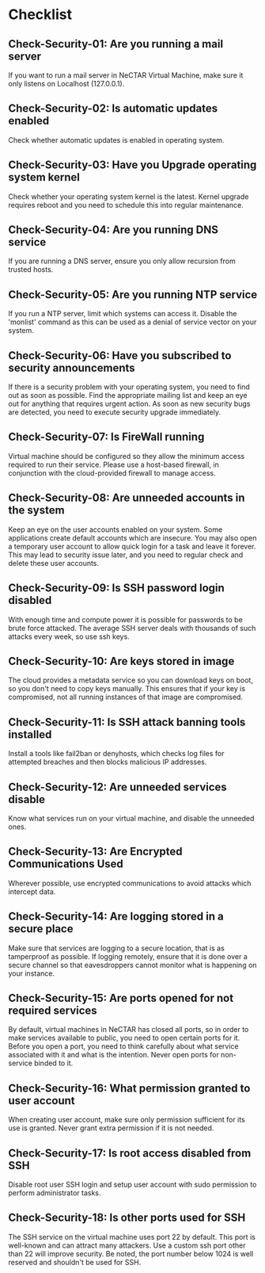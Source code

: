 # Checklist

## Check-Security-01: Are you running a mail server

If you want to run a mail server in NeCTAR Virtual Machine, make sure it only
listens on Localhost (127.0.0.1).

## Check-Security-02: Is automatic updates enabled

Check whether automatic updates is enabled in operating system.

## Check-Security-03: Have you Upgrade operating system kernel

Check whether your operating system kernel is the latest. Kernel upgrade requires
reboot and you need to schedule this into regular maintenance.

## Check-Security-04: Are you running DNS service

If you are running a DNS server, ensure you only allow recursion from trusted
hosts.

## Check-Security-05: Are you running NTP service

If you run a NTP server, limit which systems can access it. Disable the 'monlist'
command as this can be used as a denial of service vector on your system.

## Check-Security-06: Have you subscribed to security announcements

If there is a security problem with your operating system, you need to find out
as soon as possible. Find the appropriate mailing list and keep an eye
out for anything that requires urgent action. As soon as new security bugs are
detected, you need to execute security upgrade immediately.

## Check-Security-07: Is FireWall running

Virtual machine should be configured so they allow the minimum access required
to run their service. Please use a host-based firewall, in conjunction with
the cloud-provided firewall to manage access.

## Check-Security-08: Are unneeded accounts in the system

Keep an eye on the user accounts enabled on your system. Some applications
create default accounts which are insecure. You may also open a temporary user
account to allow quick login for a task and leave it forever. This may lead to
security issue later, and you need to regular check and delete these user
accounts.

## Check-Security-09: Is SSH password login disabled

With enough time and compute power it is possible for passwords to be brute
force attacked. The average SSH server deals with thousands of such attacks
every week, so use ssh keys.

## Check-Security-10: Are keys stored in image

The cloud provides a metadata service so you can download keys on boot, so
you don't need to copy keys manually. This ensures that if your key is
compromised, not all running instances of that image are compromised.

## Check-Security-11: Is SSH attack banning tools installed

Install a tools like fail2ban or denyhosts, which checks log files for
attempted breaches and then blocks malicious IP addresses.

## Check-Security-12: Are unneeded services disable

Know what services run on your virtual machine, and disable the unneeded ones.

## Check-Security-13: Are Encrypted Communications Used

Wherever possible, use encrypted communications to avoid attacks which
intercept data.

## Check-Security-14: Are logging stored in a secure place

Make sure that services are logging to a secure location, that is as
tamperproof as possible. If logging remotely, ensure that it is done over
a secure channel so that eavesdroppers cannot monitor what is happening on
your instance.

## Check-Security-15: Are ports opened for not required services

By default, virtual machines in NeCTAR has closed all ports, so in order to make
services available to public, you need to open certain ports for it. Before you
open a port, you need to think carefully about what service associated with it
and what is the intention. Never open ports for non-service binded to it.

## Check-Security-16: What permission granted to user account

When creating user account, make sure only permission sufficient for its use 
is granted. Never grant extra permission if it is not needed.

## Check-Security-17: Is root access disabled from SSH

Disable root user SSH login and setup user account with sudo permission to
perform administrator tasks.

## Check-Security-18: Is other ports used for SSH

The SSH service on the virtual machine uses port 22 by default. This port is 
well-known and can attract many attackers. Use a custom ssh port other than 22
will improve security. Be noted, the port number below 1024 is well reserved and
shouldn't be used for SSH.
